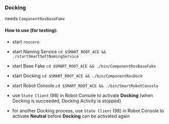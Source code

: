 ### Docking

needs `ComponentRosBaseFake`

#### How to use (for testing):

- start `roscore`
- start Naming Service `cd $SMART_ROOT_ACE && ./startSmartSoftNamingService`
- start Base Fake `cd $SMART_ROOT_ACE && ./bin/ComponentRosBaseFake`
- start Docking `cd $SMART_ROOT_ACE && ./bin/ComponentRosDock`
- start Robot Console `cd $SMART_ROOT_ACE && ./bin/SmartRobotConsole`

- use `State Client` (98) in Robot Console to activate **Docking** (when Docking is succeeded, Docking Activity is stopped)
- for another Docking process, use `State Client` (98) in Robot Console to activate **Neutral** before **Docking** can be activated again
